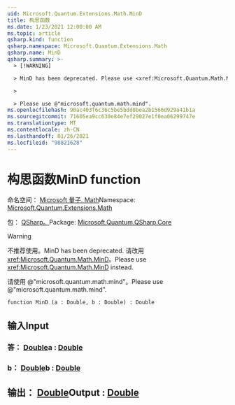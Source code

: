 ```yaml
---
uid: Microsoft.Quantum.Extensions.Math.MinD
title: 构思函数
ms.date: 1/23/2021 12:00:00 AM
ms.topic: article
qsharp.kind: function
qsharp.namespace: Microsoft.Quantum.Extensions.Math
qsharp.name: MinD
qsharp.summary: >-
  > [!WARNING]

  > MinD has been deprecated. Please use <xref:Microsoft.Quantum.Math.MinD> instead.

  >

  > Please use @"microsoft.quantum.math.mind".
ms.openlocfilehash: 90ac403f6c36c5be5bdd0bea2b1566d929a41b1a
ms.sourcegitcommit: 71605ea9cc630e84e7ef29027e1f0ea06299747e
ms.translationtype: MT
ms.contentlocale: zh-CN
ms.lasthandoff: 01/26/2021
ms.locfileid: "98821628"
---
```

# <a name="mind-function"></a><span data-ttu-id="8cd95-102">构思函数</span><span class="sxs-lookup"><span data-stu-id="8cd95-102">MinD function</span></span>

<span data-ttu-id="8cd95-103">命名空间： [Microsoft 量子. Math](xref:Microsoft.Quantum.Extensions.Math)</span><span class="sxs-lookup"><span data-stu-id="8cd95-103">Namespace: [Microsoft.Quantum.Extensions.Math](xref:Microsoft.Quantum.Extensions.Math)</span></span>

<span data-ttu-id="8cd95-104">包： [QSharp。](https://nuget.org/packages/Microsoft.Quantum.QSharp.Core)</span><span class="sxs-lookup"><span data-stu-id="8cd95-104">Package: [Microsoft.Quantum.QSharp.Core](https://nuget.org/packages/Microsoft.Quantum.QSharp.Core)</span></span>


> [!WARNING]
> <span data-ttu-id="8cd95-105">不推荐使用。</span><span class="sxs-lookup"><span data-stu-id="8cd95-105">MinD has been deprecated.</span></span> <span data-ttu-id="8cd95-106">请改用 <xref:Microsoft.Quantum.Math.MinD>。</span><span class="sxs-lookup"><span data-stu-id="8cd95-106">Please use <xref:Microsoft.Quantum.Math.MinD> instead.</span></span>
>
> <span data-ttu-id="8cd95-107">请使用 @"microsoft.quantum.math.mind"。</span><span class="sxs-lookup"><span data-stu-id="8cd95-107">Please use @"microsoft.quantum.math.mind".</span></span>



```qsharp
function MinD (a : Double, b : Double) : Double
```


## <a name="input"></a><span data-ttu-id="8cd95-108">输入</span><span class="sxs-lookup"><span data-stu-id="8cd95-108">Input</span></span>

### <a name="a--double"></a><span data-ttu-id="8cd95-109">答： [Double](xref:microsoft.quantum.lang-ref.double)</span><span class="sxs-lookup"><span data-stu-id="8cd95-109">a : [Double](xref:microsoft.quantum.lang-ref.double)</span></span>




### <a name="b--double"></a><span data-ttu-id="8cd95-110">b： [Double](xref:microsoft.quantum.lang-ref.double)</span><span class="sxs-lookup"><span data-stu-id="8cd95-110">b : [Double](xref:microsoft.quantum.lang-ref.double)</span></span>





## <a name="output--double"></a><span data-ttu-id="8cd95-111">输出： [Double](xref:microsoft.quantum.lang-ref.double)</span><span class="sxs-lookup"><span data-stu-id="8cd95-111">Output : [Double](xref:microsoft.quantum.lang-ref.double)</span></span>

